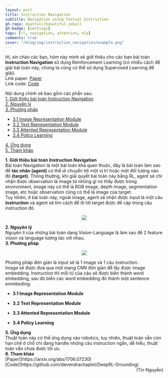 ```yaml
---
layout: post
title: Instruction Navigation
subtitle: Navigation using Textual Instruction
gh-repo: daattali/beautiful-jekyll
gh-badge: [settings]
tags: [rl, navigation, attention, nlp]
comments: true
cover: "/blog/img/instruction_navigation/example.png"
---
```

Hi, xin chào các bạn, hôm này mình sẽ giới thiệu cho các bạn bài toán <b>Instruction Navigation</b> sử dụng Reinforcement Learning (có nhiều cách để giải bài toán này, chúng ta cũng có thể sử dụng Supervised Learning để giải).<br/>
Link paper: [Paper](https://arxiv.org/abs/1706.07230)<br/>
Link code: [Code](https://github.com/devendrachaplot/DeepRL-Grounding)

Nội dung chính sẽ bao gồm các phần sau:<br/>
<a href="#1. Giới thiệu bài toán Instruction Navigation">1. Giới thiệu bài toàn Instruction Navigation</a> <br/>
<a href="#2. Nguyên lý">2. Nguyên lý</a> <br/>
<a href="#3. Phương pháp">3. Phương pháp</a> <br/>
* <a href="#3.1 Image Representation Module">3.1 Image Representation Module</a> <br/>
* <a href="#3.2 Text Representation Module">3.2 Text Representation Module</a> <br/>
* <a href="#3.3 Attented Representation Module">3.3 Attented Representation Module</a> <br/>
* <a href="#3.4 Policy Learning">3.4 Policy Learning</a> <br/>

<a href="#4. Ứng dụng">4. Ứng dụng</a> <br/>
<a href="#5. Tham khảo">5. Tham khảo</a> <br/>

<section id="1. Giới thiệu bài toán Instruction Navigation">
<b>1. Giới thiệu bài toán Instruction Navigation</b>
</section>
Bài toán Navigation là một bài toán khá quen thuộc, đây là bài toán làm sao để  <b>tác nhân (agent)</b> có thể di chuyển tới một vị trí hoặc một đối tượng nào đó <b>(target)</b>. Thông thường, khi giải quyết bài toán này bằng RL, agent sẽ chỉ nhận được observation là image từ những gì nó thấy được trong environment, image này có thể là RGB image, depth image, segmentation image, etc hoặc observation cũng có thể là image của target.<br/>
Tuy nhiên, ở bài toán này, ngoài image, agent sẽ nhận được input là một câu <b>instruction</b> và agent sẽ tìm cách để đi tới target được đề cập trong câu instruction đó.<br/>
<p align="center">
  <img src="/blog/img/instruction_navigation/instruction_robot_navigation.gif">
</p>

<section id="2. Nguyên lý">
<b>2. Nguyên lý</b>
</section>
Nguyên lí của những bài toán dạng Vision-Language là làm sao để 2 feature vision và language tương tác với nhau.

<section id="3. Phương pháp">
<b>3. Phương pháp</b>
</section>
<p align="center">
  <img src="/blog/img/instruction_navigation/pp.png">
</p>
Phương pháp đơn giản là input sẽ là 1 image và 1 câu instruction.<br/>
Image sẽ được đưa qua một mạng CNN đơn giản để lấy được image embedding. Instruction thì mỗi từ của câu sẽ được biến thành word embedding, sau đó biến các word embedding đó thành một sentence emmbeding. <br/>

* <b>3.1 Image Representation Module</b><br/>

* <b>3.2 Text Representation Module</b><br/>

* <b>3.3 Attented Representation Module</b><br/>

* <b>3.4 Policy Learning</b><br/>

<section id="4. Ứng dụng">
<b>5. Ứng dụng</b>
</section>
Thuật toán này có thể ứng dụng vào robotics, tuy nhiên, thuật toán vẫn còn hạn chế ở chỗ chỉ đang handle những câu instruction ngắn, dễ hiểu, thuật toán vẫn chưa được tối ưu.

<section id="5. Tham khảo">
<b>6. Tham khảo</b>
</section>
[Paper](https://arxiv.org/abs/1706.07230)<br/>
[Code](https://github.com/devendrachaplot/DeepRL-Grounding)

<div style="text-align: right"> (Tín Nguyễn) </div>